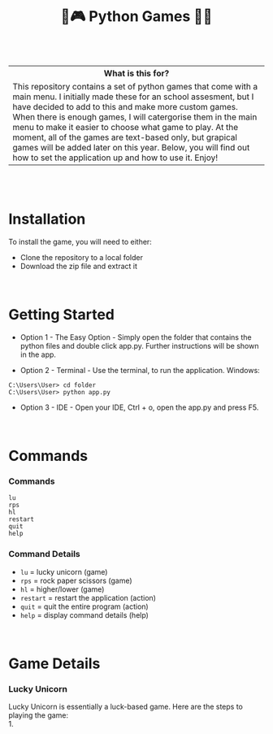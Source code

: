 <h1 align="center">🥇🎮 Python Games 🎲🔫</h1>
<br><br>
<table>
  <tbody>
    <tr>
      <th>What is this for?</th>
    </tr>
    <tr>
      <td>
        This repository contains a set of python games that come with a main menu. I initially made these for an school assesment, but I have decided to add to this and make more custom games. When there is enough games, I will catergorise them in the main menu to make it easier to choose what game to play. At the moment, all of the games are text-based only, but grapical games will be added later on this year. Below, you will find out how to set the application up and how to use it. Enjoy!
       </td>
      </tr>
    </tbody>
</table>

<br>
<br>

# Installation
To install the game, you will need to either:
- Clone the repository to a local folder
- Download the zip file and extract it

<br>

# Getting Started
- Option 1 - The Easy Option - Simply open the folder that contains the python files and double click app.py. Further instructions will be shown in the app.

- Option 2 - Terminal - Use the terminal, to run the application.
Windows:
```
C:\Users\User> cd folder
C:\Users\User> python app.py
```

- Option 3 - IDE - Open your IDE, Ctrl + o, open the app.py and press F5.

<br>

# Commands
### Commands
```
lu
rps
hl
restart
quit
help
```

### Command Details 

- `lu` = lucky unicorn (game) <br>
- `rps` = rock paper scissors (game) <br>
- `hl` = higher/lower (game) <br>
- `restart` = restart the application (action) <br>
- `quit` = quit the entire program (action) <br>
- `help` = display command details (help) <br>

<br>

# Game Details
### Lucky Unicorn
Lucky Unicorn is essentially a luck-based game. Here are the steps to playing the game: <br>
1. 
